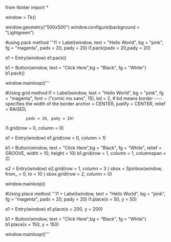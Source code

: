 from tkinter import * 

window = Tk()

window.geometry("500x500")
window.configure(background = "Lightgreen")





#using pack method
'''l1 = Label(window, text = "Hello World", bg = "pink", fg = "magenta", padx = 20, pady = 20)
l1.pack(padx = 20,pady = 20)

e1 = Entry(window)
e1.pack()

b1 = Button(window, text = "Click Here",bg = "Black", fg = "White")
b1.pack()

window.mainloop()'''









#Using grid method
l1 = Label(window, text = "Hello World", bg = "pink", fg = "magenta",
           font = ("comic ms sans", 15), bd = 2, # bd means border ---- specifies the width of the border
            anchor = CENTER, justify = CENTER,
            relief = RAISED,

             padx = 20, pady = 20)
l1.grid(row = 0, column = 0)

e1 = Entry(window)
e1.grid(row = 0, column = 1)

b1 = Button(window, text = "Click Here",bg = "Black",  fg = "White", relief = GROOVE, width = 10, height = 10)
b1.grid(row = 1, column = 1, columnspan = 2)

e2 = Entry(window)
e2.grid(row = 1, column = 3
        ) 
sbox = Spinbox(window, from_ = 0, to = 10 
               )
sbox.grid(row = 2, column = 0)

window.mainloop()











#Using place method
'''l1 = Label(window, text = "Hello World", bg = "pink", fg = "magenta", padx = 20, pady = 20)
l1.place(x = 50, y = 50)

e1 = Entry(window)
e1.place(x = 200, y = 200)

b1 = Button(window, text = "Click Here",bg = "Black", fg = "White")
b1.place(x = 150, y = 150)


window.mainloop()'''
